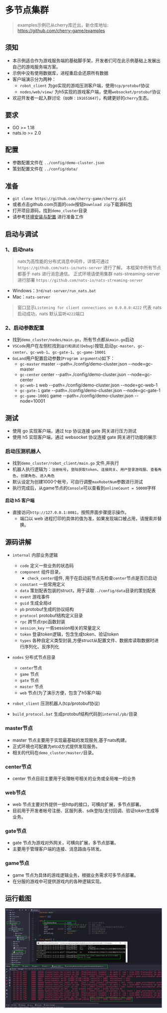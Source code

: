 # 多节点集群

> examples示例已从cherry库迁出，新仓库地址: https://github.com/cherry-game/examples

## 须知

- 本示例适合作为游戏服务端的基础脚手架，开发者们可在此示例基础上发展出自己的游戏服务端方案。
- 示例中没有使用数据库，进程重启会还原所有数据
- 客户端演示分为两种：
  - `robot_client` 为go实现的游戏压测客户端，使用`tcp/protobuf`协议
  - `nodes/web/view/` 为h5实现的游戏客户端，使用`websocket/protobuf`协议
- 欢迎开发者一起入群讨论（`QQ群：191651647`），构建更好的`cherry`生态。

## 要求

- GO >= 1.18
- nats.io >= 2.0

## 配置

- 参数配置文件在 `../config/demo-cluster.json`
- 策划配置文件在 `../config/data/`

## 准备

- `git clone https://github.com/cherry-game/cherry.git`
- 或者点击github.com页面的`code`按钮`Download zip`下载源码包
- 打开项目源码，找到`demo_cluster`目录
- 请参考[环境安装与配置](https://github.com/cherry-game/cherry/blob/master/_docs/env-setup.md) 进行准备工作

## 启动与调试

### 1、启动nats

> nats为高性能的分布式消息中间件，详情可通过`https://github.com/nats-io/nats-server` 进行了解。
> 本框架中所有节点都基于 nats 进行消息通信。
> 正式环境请使用集群 nats-streaming-server 进行部署 `https://github.com/nats-io/nats-streaming-server`

- Windows：`3rd/nat-server/run_nats.bat`
- Mac：`nats-server`
  
> 窗口显示`Listening for client connections on 0.0.0.0:4222` 代表 nats 启动成功，nats 默认监听`4222`端口

### 2、启动参数配置

- 找到`demo_cluster/nodes/main.go`，所有节点都从`main.go`启动
- `VSCode`用户在左侧栏找到`运行和调试(Debug)`按钮,启动`gc-master`、`gc-center`、`gc-web-1`、`gc-gate-1`、`gc-game-10001`
- `GoLand`用户配置启动参数(`Program arguments`)如下：
  - `gc-master`       master --path=./config/demo-cluster.json --node=gc-master
  - `gc-center`       center --path=./config/demo-cluster.json --node=gc-center
  - `gc-web-1`        web --path=./config/demo-cluster.json --node=gc-web-1
  - `gc-gate-1`       gate --path=./config/demo-cluster.json --node=gc-gate-1
  - `gc-game-10001`   game --path=./config/demo-cluster.json --node=10001


## 测试

- 使用 go 实现客户端，通过 tcp 协议连接 gate 网关进行压力测试
- 使用 h5 实现客户端，通过 websocket 协议连接 gate 网关进行功能的展示

### 启动压测机器人

- 找到`demo_cluster/robot_client/main.go` 文件,并执行
- 机器人执行逻辑为：`注册帐号`，`登陆获取token`、`连接网关`、`用户登录游戏服`、`查看角色`、`创建角色`、`进入角色`
- 默认设定为创建1000个帐号，可自行调整`maxRobotNum`参数进行测试
- 执行完成后，从game节点的`Console`可以查看到`onlineCount = 50000`字样

#### 启动 h5 客户端

- 直接访问`http://127.0.0.1:8081`，按照界面步骤提示操作。
  - 端口以 web 进程打印的具体的值为准，如果发现端口被占用，请搜索并替换。

## 源码讲解
- `internal` 内部业务逻辑
  - `code` 定义一些业务的状态码
  - `component` 组件目录，
    - `check_center`组件, 用于在启动前节点先检查`center`节点是否已启动
  - `constant` 一些常用定义
  - `data` 策划配表包装的struct，用于读取`../config/data`目录的策划配表
  - `event` 游戏事件
  - `guid` 生成全局id
  - `pb` protobuf生成的协议结构
  - `protocol` protobuf结构定义目录
  - `rpc` 跨节点rpc函数封装
  - `session_key` 一些session相关的常量定义
  - `token` 登录token逻辑，包含生成token、验证token
  - `types` 各种自定义类型封装,方便struct从配置文件、数据库读取数据时进行序列化、反序列化

- `nodes` 分布式节点目录
  - `center`节点
  - `game` 节点
  - `gate` 节点
  - `master` 节点
  - `web` 节点(为了演示方便，包含了h5客户端)
- `robot_client` 压测机器人(tcp/protobuf协议)
- `build_protocol.bat` 生成protobuf结构代码到`internal/pb/`目录

### master节点

- master 节点主要用于实现最基础的发现服务,基于nats构建。
- 正式环境也可配置为etcd方式提供发现服务。
- 相关的代码在`demo_cluster/master/`目录。

### center节点

- center 节点目前主要用于处理帐号相关的业务或全局唯一的业务

### web节点

- web 节点主要对外提供一些http的接口，可横向扩展，多节点部署。
- 目前用于开发者帐号注册、区服列表、sdk登陆/支付回调、验证token生成等业务。

### gate节点

- gate 节点为游戏对外网关，可横向扩展，多节点部署。
- 主要用于管理客户端的连接、消息路由与转发。

### game节点

- game 节点为具体的游戏逻辑业务，根据业务需求可多节点部署。
- 在分服的游戏中可提供游戏内的各种逻辑实现。

## 运行截图

![screenshot](screenshot.png)